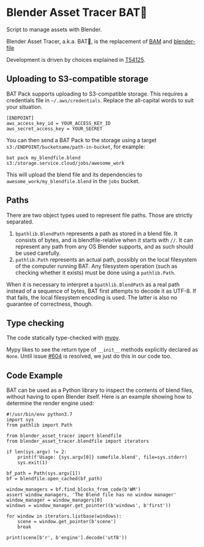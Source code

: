 # Blender Asset Tracer BAT🦇

Script to manage assets with Blender.

Blender Asset Tracer, a.k.a. BAT🦇, is the replacement of
[BAM](https://developer.blender.org/diffusion/BAM/) and
[blender-file](https://developer.blender.org/source/blender-file/)

Development is driven by choices explained in [T54125](https://developer.blender.org/T54125).


## Uploading to S3-compatible storage

BAT Pack supports uploading to S3-compatible storage. This requires a credentials file in
`~/.aws/credentials`. Replace the all-capital words to suit your situation.

    [ENDPOINT]
    aws_access_key_id = YOUR_ACCESS_KEY_ID
    aws_secret_access_key = YOUR_SECRET

You can then send a BAT Pack to the storage using a target `s3:/ENDPOINT/bucketname/path-in-bucket`,
for example:

    bat pack my_blendfile.blend s3:/storage.service.cloud/jobs/awesome_work

This will upload the blend file and its dependencies to `awesome_work/my_blendfile.blend` in
the `jobs` bucket.


## Paths

There are two object types used to represent file paths. Those are strictly separated.

1. `bpathlib.BlendPath` represents a path as stored in a blend file. It consists of bytes, and is
   blendfile-relative when it starts with `//`. It can represent any path from any OS Blender
   supports, and as such should be used carefully.
2. `pathlib.Path` represents an actual path, possibly on the local filesystem of the computer
   running BAT. Any filesystem operation (such as checking whether it exists) must be done using a
   `pathlib.Path`.

When it is necessary to interpret a `bpathlib.BlendPath` as a real path instead of a sequence of
bytes, BAT first attempts to decode it as UTF-8. If that fails, the local filesystem encoding is
used. The latter is also no guarantee of correctness, though.


## Type checking

The code statically type-checked with [mypy](http://mypy-lang.org/).

Mypy likes to see the return type of `__init__` methods explicitly declared as `None`. Until issue
[#604](https://github.com/python/mypy/issues/604) is resolved, we just do this in our code too.


## Code Example

BAT can be used as a Python library to inspect the contents of blend files, without having to
open Blender itself. Here is an example showing how to determine the render engine used:

    #!/usr/bin/env python3.7
    import sys
    from pathlib import Path

    from blender_asset_tracer import blendfile
    from blender_asset_tracer.blendfile import iterators

    if len(sys.argv) != 2:
        print(f'Usage: {sys.argv[0]} somefile.blend', file=sys.stderr)
        sys.exit(1)

    bf_path = Path(sys.argv[1])
    bf = blendfile.open_cached(bf_path)

    window_managers = bf.find_blocks_from_code(b'WM')
    assert window_managers, 'The Blend file has no window manager'
    window_manager = window_managers[0]
    windows = window_manager.get_pointer((b'windows', b'first'))

    for window in iterators.listbase(windows):
        scene = window.get_pointer(b'scene')
        break

    print(scene[b'r', b'engine'].decode('utf8'))

